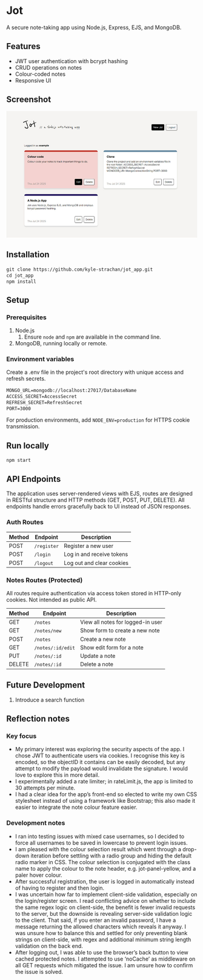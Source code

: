 # Jot
A secure note-taking app using Node.js, Express, EJS, and MongoDB.

## Features
* JWT user authentication with bcrypt hashing
* CRUD operations on notes
* Colour-coded notes
* Responsive UI

## Screenshot
![Screenshot of app's user interface](./public/images/jot-screenshot.jpg)

## Installation
```
git clone https://github.com/kyle-strachan/jot_app.git
cd jot_app
npm install
```

## Setup
### Prerequisites
1. Node.js
    1. Ensure `node` and `npm` are available in the command line.
2. MongoDB, running locally or remote.

### Environment variables
Create a .env file in the project's root directory with unique access and refresh secrets.
```
MONGO_URL=mongodb://localhost:27017/DatabaseName
ACCESS_SECRET=AccessSecret
REFRESH_SECRET=RefreshSecret
PORT=3000
```

For production environments, add `NODE_ENV=production` for HTTPS cookie transmission.

## Run locally
```
npm start
```

## API Endpoints
The application uses server-rendered views with EJS, routes are designed in RESTful structure and HTTP methods (GET, POST, PUT, DELETE). All endpoints handle errors gracefully back to UI instead of JSON responses.

### Auth Routes

| Method | Endpoint      | Description               |
|--------|---------------|---------------------------|
| POST   | `/register`   | Register a new user       |
| POST   | `/login`      | Log in and receive tokens |
| POST   | `/logout`     | Log out and clear cookies |

### Notes Routes (Protected)

All routes require authentication via access token stored in HTTP-only cookies. Not intended as public API.

| Method | Endpoint           | Description                      |
|--------|--------------------|----------------------------------|
| GET    | `/notes`           | View all notes for logged-in user |
| GET    | `/notes/new`       | Show form to create a new note  |
| POST   | `/notes`           | Create a new note               |
| GET    | `/notes/:id/edit`  | Show edit form for a note       |
| PUT    | `/notes/:id`       | Update a note                   |
| DELETE | `/notes/:id`       | Delete a note                   |

## Future Development
1. Introduce a search function

## Reflection notes

### Key focus

* My primary interest was exploring the security aspects of the app. I chose JWT to authenticate users via cookies. I recognise this key is encoded, so the objectID it contains can be easily decoded, but any attempt to modify the payload would invalidate the signature. I would love to explore this in more detail.
* I experimentally added a rate limiter; in rateLimit.js, the app is limited to 30 attempts per minute.
* I had a clear idea for the app’s front-end so elected to write my own CSS stylesheet instead of using a framework like Bootstrap; this also made it easier to integrate the note colour feature easier.

### Development notes

* I ran into testing issues with mixed case usernames, so I decided to force all usernames to be saved in lowercase to prevent login issues.
* I am pleased with the colour selection result which went through a drop-down iteration before settling with a radio group and hiding the default radio marker in CSS. The colour selection is conjugated with the class name to apply the colour to the note header, e.g. jot-panel-yellow, and a paler hover colour.
* After successful registration, the user is logged in automatically instead of having to register and then login.
* I was uncertain how far to implement client-side validation, especially on the login/register screen. I read conflicting advice on whether to include the same regex logic on client-side, the benefit is fewer invalid requests to the server, but the downside is revealing server-side validation logic to the client. That said, if you enter an invalid password, I have a message returning the allowed characters which reveals it anyway. I was unsure how to balance this and settled for only preventing blank strings on client-side, with regex and additional minimum string length validation on the back end.
* After logging out, I was able to use the browser’s back button to view cached protected notes. I attempted to use ‘noCache’ as middleware on all GET requests which mitigated the issue. I am unsure how to confirm the issue is solved.
